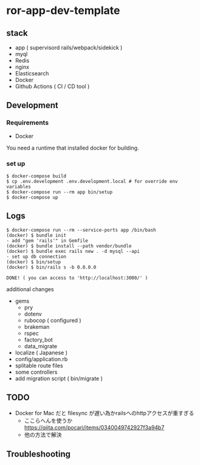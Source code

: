# ror-app-dev-template


## stack

- app ( supervisord rails/webpack/sidekick )
- myql
- Redis
- nginx
- Elasticsearch
- Docker
- Github Actions ( CI / CD tool )


## Development

### Requirements

- Docker

You need a runtime that installed docker for building.

### set up

```
$ docker-compose build
$ cp .env.development .env.development.local # for override env variables
$ docker-compose run --rm app bin/setup
$ docker-compose up
```


## Logs

```
$ docker-compose run --rm --service-ports app /bin/bash
(docker) $ bundle init
- add "gem 'rails'" in Gemfile
(docker) $ bundle install --path vendor/bundle
(docker) $ bundle exec rails new . -d mysql --api
- set up db connection
(docker) $ bin/setup
(docker) $ bin/rails s -b 0.0.0.0

DONE! ( you can access to 'http://localhost:3000/' )
```

additional changes
- gems
    - pry
    - dotenv
    - rubocop ( configured ) 
    - brakeman
    - rspec
    - factory_bot
    - data_migrate 
- localize ( Japanese )
- config/application.rb
- splitable route files
- some controllers
- add migration script ( bin/migrate )


## TODO

- Docker for Mac だと filesync が遅い為かrailsへのhttpアクセスが重すぎる
    - ここらへんを使うか https://qiita.com/pocari/items/0340049742927f3a94b7
    - 他の方法で解決


## Troubleshooting


